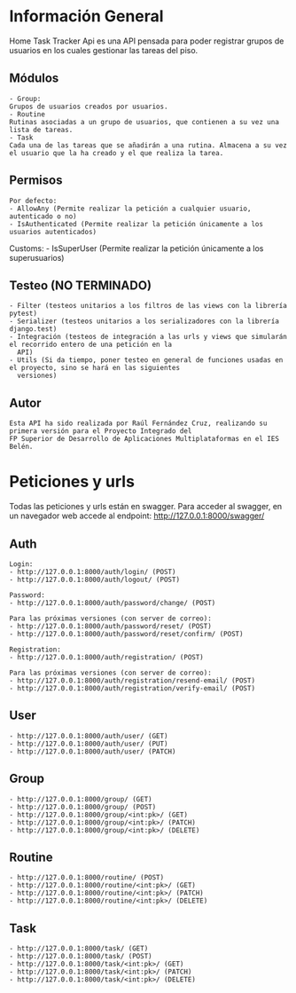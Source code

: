 # Información General

Home Task Tracker Api es una API pensada para poder registrar grupos de usuarios en los cuales gestionar las tareas del
piso.

## Módulos

    - Group: 
    Grupos de usuarios creados por usuarios. 
    - Routine
    Rutinas asociadas a un grupo de usuarios, que contienen a su vez una lista de tareas.
    - Task
    Cada una de las tareas que se añadirán a una rutina. Almacena a su vez el usuario que la ha creado y el que realiza la tarea.

## Permisos

    Por defecto:
    - AllowAny (Permite realizar la petición a cualquier usuario, autenticado o no)
    - IsAuthenticated (Permite realizar la petición únicamente a los usuarios autenticados)
[//]: # (Ver si es estrictamente necesario el permiso IsOwnUser)
    Customs:
    - IsSuperUser (Permite realizar la petición únicamente a los superusuarios)

## Testeo (NO TERMINADO)

    - Filter (testeos unitarios a los filtros de las views con la librería pytest)
    - Serializer (testeos unitarios a los serializadores con la librería django.test)
    - Integración (testeos de integración a las urls y views que simularán el recorrido entero de una petición en la
      API)
    - Utils (Si da tiempo, poner testeo en general de funciones usadas en el proyecto, sino se hará en las siguientes
      versiones)

## Autor

    Esta API ha sido realizada por Raúl Fernández Cruz, realizando su primera versión para el Proyecto Integrado del
    FP Superior de Desarrollo de Aplicaciones Multiplataformas en el IES Belén.


# Peticiones y urls

Todas las peticiones y urls están en swagger.
Para acceder al swagger, en un navegador web accede al endpoint: http://127.0.0.1:8000/swagger/

## Auth

    Login:
    - http://127.0.0.1:8000/auth/login/ (POST)
    - http://127.0.0.1:8000/auth/logout/ (POST)
    
    Password:
    - http://127.0.0.1:8000/auth/password/change/ (POST)
    
    Para las próximas versiones (con server de correo):
    - http://127.0.0.1:8000/auth/password/reset/ (POST)
    - http://127.0.0.1:8000/auth/password/reset/confirm/ (POST)
    
    Registration:
    - http://127.0.0.1:8000/auth/registration/ (POST)

    Para las próximas versiones (con server de correo):
    - http://127.0.0.1:8000/auth/registration/resend-email/ (POST)
    - http://127.0.0.1:8000/auth/registration/verify-email/ (POST)

## User

    - http://127.0.0.1:8000/auth/user/ (GET)
    - http://127.0.0.1:8000/auth/user/ (PUT)
    - http://127.0.0.1:8000/auth/user/ (PATCH)


## Group

    - http://127.0.0.1:8000/group/ (GET)
    - http://127.0.0.1:8000/group/ (POST)
    - http://127.0.0.1:8000/group/<int:pk>/ (GET)
    - http://127.0.0.1:8000/group/<int:pk>/ (PATCH)
    - http://127.0.0.1:8000/group/<int:pk>/ (DELETE)

## Routine

    - http://127.0.0.1:8000/routine/ (POST)
    - http://127.0.0.1:8000/routine/<int:pk>/ (GET)
    - http://127.0.0.1:8000/routine/<int:pk>/ (PATCH)
    - http://127.0.0.1:8000/routine/<int:pk>/ (DELETE)


## Task

    - http://127.0.0.1:8000/task/ (GET)
    - http://127.0.0.1:8000/task/ (POST)
    - http://127.0.0.1:8000/task/<int:pk>/ (GET)
    - http://127.0.0.1:8000/task/<int:pk>/ (PATCH)
    - http://127.0.0.1:8000/task/<int:pk>/ (DELETE)
